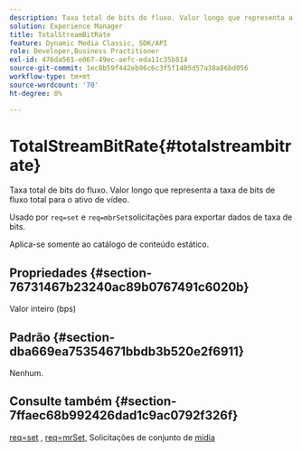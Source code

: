 ```yaml
---
description: Taxa total de bits do fluxo. Valor longo que representa a taxa de bits de fluxo total para o ativo de vídeo.
solution: Experience Manager
title: TotalStreamBitRate
feature: Dynamic Media Classic, SDK/API
role: Developer,Business Practitioner
exl-id: 476da561-e067-49ec-aefc-eda11c35b814
source-git-commit: 1ec8b59f442eb96c6c3f5f1405d57a38a86bd056
workflow-type: tm+mt
source-wordcount: '70'
ht-degree: 0%

---
```


# TotalStreamBitRate{#totalstreambitrate}

Taxa total de bits do fluxo. Valor longo que representa a taxa de bits de fluxo total para o ativo de vídeo.

Usado por `req=set` e `req=mbrSet`solicitações para exportar dados de taxa de bits.

Aplica-se somente ao catálogo de conteúdo estático.

## Propriedades {#section-76731467b23240ac89b0767491c6020b}

Valor inteiro (bps)

## Padrão {#section-dba669ea75354671bbdb3b520e2f6911}

Nenhum.

## Consulte também {#section-7ffaec68b992426dad1c9ac0792f326f}

[req=set](../../../../../is-api/http-ref/image-serving-api-ref/c-http-protocol-reference/c-command-reference/r-req/r-set.md#reference-2cac1a03eaf44a7986e18f2898384f98) ,  [req=mrSet](../../../../../is-api/http-ref/image-serving-api-ref/c-http-protocol-reference/c-command-reference/r-req/r-mbrset.md#reference-603d75babde74508a878c27bd4cced73), Solicitações de conjunto de  [mídia](../../../../../is-api/http-ref/image-serving-api-ref/c-http-protocol-reference/c-syntax-and-features/r-media-set-requests.md#reference-f2f2aa11208b47609fe17848d3b86a0b)

